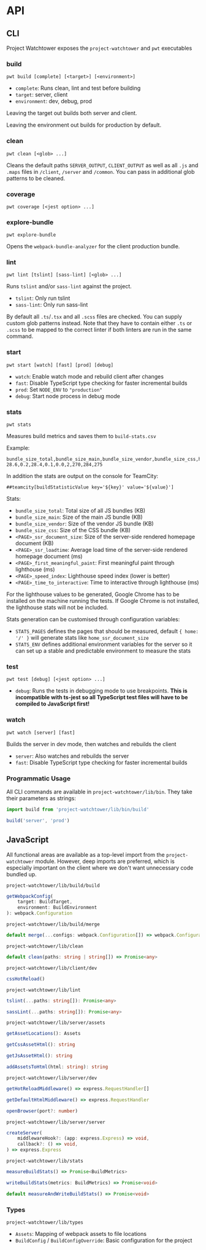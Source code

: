 # API

## CLI

Project Watchtower exposes the `project-watchtower` and `pwt` executables

### build

```
pwt build [complete] [<target>] [<environment>]
```

* `complete`: Runs clean, lint and test before building
* `target`: server, client
* `environment`: dev, debug, prod

Leaving the target out builds both server and client.

Leaving the environment out builds for production by default.

### clean

```
pwt clean [<glob> ...]
```

Cleans the default paths `SERVER_OUTPUT`, `CLIENT_OUTPUT` as well as all `.js` and `.maps` files in `/client`, `/server` and `/common`. You can pass in additional glob patterns to be cleaned.

### coverage

```
pwt coverage [<jest option> ...]
```

### explore-bundle

```
pwt explore-bundle
```

Opens the `webpack-bundle-analyzer` for the client production bundle.

### lint

```
pwt lint [tslint] [sass-lint] [<glob> ...]
```

Runs `tslint` and/or `sass-lint` against the project.

*   `tslint`: Only run tslint
*   `sass-lint`: Only run sass-lint

By default all `.ts`/`.tsx` and all `.scss` files are checked. You can supply custom glob patterns instead. Note that they have to contain either `.ts` or `.scss` to be mapped to the correct linter if both linters are run in the same command.

### start

```
pwt start [watch] [fast] [prod] [debug]
```

*   `watch`: Enable watch mode and rebuild client after changes
*   `fast`: Disable TypeScript type checking for faster incremental builds
*   `prod`: Set `NODE_ENV` to `"production"`
*   `debug`: Start node process in debug mode

### stats

```
pwt stats
```

Measures build metrics and saves them to `build-stats.csv`

Example:

```
bundle_size_total,bundle_size_main,bundle_size_vendor,bundle_size_css,home_ssr_document_size,home_ssr_loadtime,home_first_meaningful_paint,home_speed_index,home_time_to_interactive
28.6,0.2,28.4,0.1,0.0,2,270,284,275
```

In addition the stats are output on the console for TeamCity:

```
##teamcity[buildStatisticValue key='${key}' value='${value}']
```

Stats:

*   `bundle_size_total`: Total size of all JS bundles (KB)
*   `bundle_size_main`: Size of the main JS bundle (KB)
*   `bundle_size_vendor`: Size of the vendor JS bundle (KB)
*   `bundle_size_css`: Size of the CSS bundle (KB)
*   `<PAGE>_ssr_document_size`: Size of the server-side rendered homepage document (KB)
*   `<PAGE>_ssr_loadtime`: Average load time of the server-side rendered homepage document (ms)
*   `<PAGE>_first_meaningful_paint`: First meaningful paint through lighthouse (ms)
*   `<PAGE>_speed_index`: Lighthouse speed index (lower is better)
*   `<PAGE>_time_to_interactive`: Time to interactive through lighthouse (ms)

For the lighthouse values to be generated, Google Chrome has to be installed on the machine running the tests.
If Google Chrome is not installed, the lighthouse stats will not be included.

Stats generation can be customised through configuration variables:

* `STATS_PAGES` defines the pages that should be measured, default `{ home: '/' }` will generate stats like `home_ssr_document_size`
* `STATS_ENV` defines additional environment variables for the server so it can set up a stable and predictable environment to measure the stats

### test

```
pwt test [debug] [<jest option> ...]
```

*   `debug`: Runs the tests in debugging mode to use breakpoints. **This is incompatible with ts-jest so all TypeScript test files will have to be compiled to JavaScript first!**

### watch

```
pwt watch [server] [fast]
```

Builds the server in dev mode, then watches and rebuilds the client

* `server`: Also watches and rebuilds the server
* `fast`: Disable TypeScript type checking for faster incremental builds

### Programmatic Usage

All CLI commands are available in `project-watchtower/lib/bin`. They take their parameters as strings:

```ts
import build from 'project-watchtower/lib/bin/build'

build('server', 'prod')
```

## JavaScript

All functional areas are available as a top-level import from the `project-watchtower` module. However, deep imports are preferred, which is especially important on the client where we don't want unnecessary code bundled up.

`project-watchtower/lib/build/build`

```ts
getWebpackConfig(
    target: BuildTarget,
    environment: BuildEnvironment
): webpack.Configuration
```

`project-watchtower/lib/build/merge`

```ts
default merge(...configs: webpack.Configuration[]) => webpack.Configuration[]
```

`project-watchtower/lib/clean`

```ts
default clean(paths: string | string[]) => Promise<any>
```

`project-watchtower/lib/client/dev`

```ts
cssHotReload()
```

`project-watchtower/lib/lint`

```ts
tslint(...paths: string[]): Promise<any>

sassLint(...paths: string[]): Promise<any>
```

`project-watchtower/lib/server/assets`

```ts
getAssetLocations(): Assets

getCssAssetHtml(): string

getJsAssetHtml(): string

addAssetsToHtml(html: string): string
```

`project-watchtower/lib/server/dev`

```ts
getHotReloadMiddleware() => express.RequestHandler[]

getDefaultHtmlMiddleware() => express.RequestHandler

openBrowser(port?: number)
```

`project-watchtower/lib/server/server`

```ts
createServer(
    middlewareHook?: (app: express.Express) => void,
    callback?: () => void,
) => express.Express
```

`project-watchtower/lib/stats`

```ts
measureBuildStats() => Promise<BuildMetrics>

writeBuildStats(metrics: BuildMetrics) => Promise<void>

default measureAndWriteBuildStats() => Promise<void>
```

### Types

`project-watchtower/lib/types`

*   `Assets`: Mapping of webpack assets to file locations
*   `BuildConfig` / `BuildConfigOverride`: Basic configuration for the project
